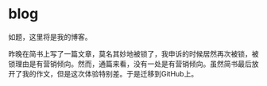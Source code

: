 # blog

如题，这里将是我的博客。

昨晚在简书上写了一篇文章，莫名其妙地被锁了，我申诉的时候居然再次被锁，被锁理由是有营销倾向。然而，通篇来看，没有一处是有营销倾向。虽然简书最后放开了我的作文，但是这次体验特别差。于是迁移到GitHub上。
